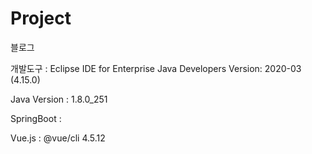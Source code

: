 # Project
블로그


개발도구 : Eclipse IDE for Enterprise Java Developers Version: 2020-03 (4.15.0)

Java Version : 1.8.0_251

SpringBoot : 

Vue.js : @vue/cli 4.5.12
